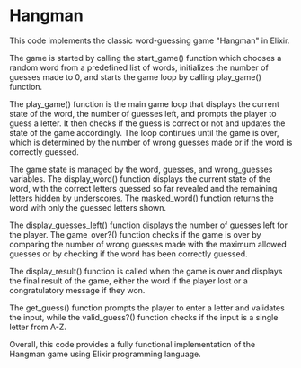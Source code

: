# Hangman
This code implements the classic word-guessing game "Hangman" in Elixir.

The game is started by calling the start_game() function which chooses a random word from a predefined list of words, initializes the number of guesses made to 0, and starts the game loop by calling play_game() function.

The play_game() function is the main game loop that displays the current state of the word, the number of guesses left, and prompts the player to guess a letter. It then checks if the guess is correct or not and updates the state of the game accordingly. The loop continues until the game is over, which is determined by the number of wrong guesses made or if the word is correctly guessed.


The game state is managed by the word, guesses, and wrong_guesses variables. The display_word() function displays the current state of the word, with the correct letters guessed so far revealed and the remaining letters hidden by underscores. The masked_word() function returns the word with only the guessed letters shown.

The display_guesses_left() function displays the number of guesses left for the player. The game_over?() function checks if the game is over by comparing the number of wrong guesses made with the maximum allowed guesses or by checking if the word has been correctly guessed.

The display_result() function is called when the game is over and displays the final result of the game, either the word if the player lost or a congratulatory message if they won.

The get_guess() function prompts the player to enter a letter and validates the input, while the valid_guess?() function checks if the input is a single letter from A-Z.

Overall, this code provides a fully functional implementation of the Hangman game using Elixir programming language.
